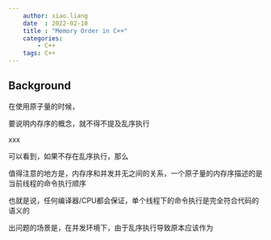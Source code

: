 ```yaml
---
    author: xiao.liang
    date  : 2022-02-10
    title : "Memory Order in C++"
    categories:
        - C++
    tags: C++
---
```


## Background

在使用原子量的时候，

要说明内存序的概念，就不得不提及乱序执行

xxx

可以看到，如果不存在乱序执行，那么

值得注意的地方是，内存序和并发并无之间的关系，一个原子量的内存序描述的是当前线程的命令执行顺序

也就是说，任何编译器/CPU都会保证，单个线程下的命令执行是完全符合代码的语义的

出问题的场景是，在并发环境下，由于乱序执行导致原本应该作为